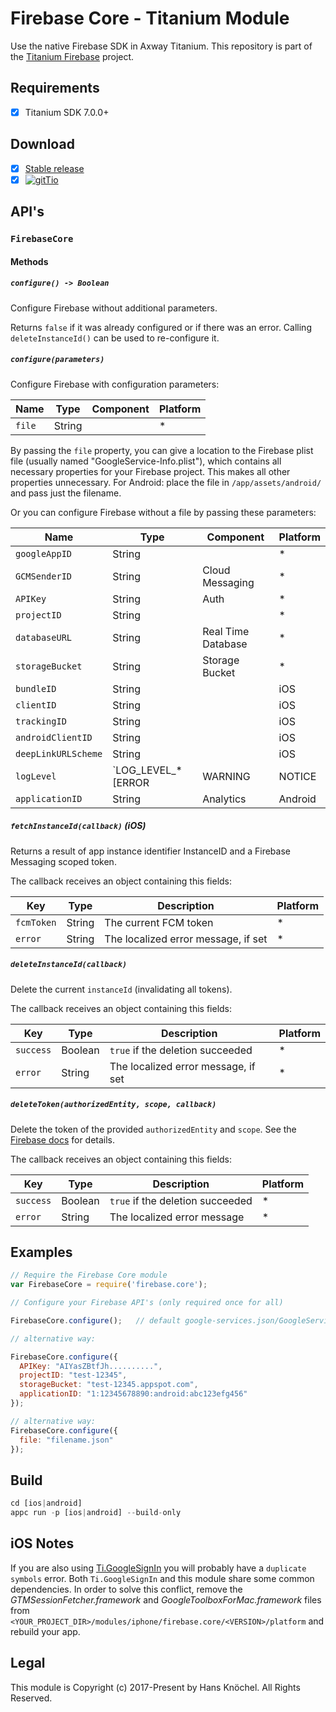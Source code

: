# Firebase Core - Titanium Module
Use the native Firebase SDK in Axway Titanium. This repository is part of the [Titanium Firebase](https://github.com/hansemannn/titanium-firebase) project.

## Requirements
- [x] Titanium SDK 7.0.0+

## Download
- [x] [Stable release](https://github.com/hansemannn/titanium-firebase-core/releases)
- [x] [![gitTio](http://hans-knoechel.de/shields/shield-gittio.svg)](http://gitt.io/component/firebase.core)

## API's

### `FirebaseCore`

#### Methods

##### `configure() -> Boolean`

Configure Firebase without additional parameters.

Returns `false` if it was already configured or if there was an error. Calling `deleteInstanceId()` can be used to re-configure it.

##### `configure(parameters)`

Configure Firebase with configuration parameters:

| Name | Type | Component | Platform |
| - | - | - | - |
| `file` | String | | *

By passing the `file` property, you can give a location to the Firebase plist file (usually named "GoogleService-Info.plist"), which contains all necessary properties for your Firebase project. This makes all other properties unnecessary. For Android: place the file in `/app/assets/android/` and pass just the filename.

Or you can configure Firebase without a file by passing these parameters:

| Name | Type | Component | Platform |
| - | - | - | - |
| `googleAppID` | String | | *
| `GCMSenderID` | String | Cloud Messaging | *
| `APIKey` | String | Auth | *
| `projectID` | String | | *
| `databaseURL` | String | Real Time Database | *
| `storageBucket` | String | Storage Bucket | *
| `bundleID` | String | | iOS
| `clientID` | String | | iOS
| `trackingID` | String | | iOS
| `androidClientID` | String | | iOS
| `deepLinkURLScheme` | String | | iOS
| `logLevel` | `LOG_LEVEL_* [ERROR|WARNING|NOTICE|INFO|DEBUG]` | | iOS
| `applicationID` | String | Analytics | Android

##### `fetchInstanceId(callback)` (iOS)

Returns a result of app instance identifier InstanceID and a Firebase Messaging scoped token.

The callback receives an object containing this fields:

| Key | Type | Description | Platform |
| - | - | - | - |
| `fcmToken` | String | The current FCM token | *
| `error` | String | The localized error message, if set | *

##### `deleteInstanceId(callback)`

Delete the current `instanceId` (invalidating all tokens).

The callback receives an object containing this fields:

| Key | Type | Description | Platform |
| - | - | - | - |
| `success` | Boolean | `true` if the deletion succeeded | *
| `error` | String | The localized error message, if set | *

##### `deleteToken(authorizedEntity, scope, callback)`

Delete the token of the provided `authorizedEntity` and `scope`. See the [Firebase docs](https://firebase.google.com/docs/reference/android/com/google/firebase/iid/FirebaseInstanceId#deleteToken(java.lang.String,%20java.lang.String)) for details.

The callback receives an object containing this fields:

| Key | Type | Description | Platform |
| - | - | - | - |
| `success` | Boolean | `true` if the deletion succeeded | *
| `error` | String | The localized error message | *

## Examples

```js
// Require the Firebase Core module
var FirebaseCore = require('firebase.core');

// Configure your Firebase API's (only required once for all)

FirebaseCore.configure();	// default google-services.json/GoogleService-Info.plist will be used

// alternative way:

FirebaseCore.configure({
  APIKey: "AIYasZBtfJh..........",
  projectID: "test-12345",
  storageBucket: "test-12345.appspot.com",
  applicationID: "1:12345678890:android:abc123efg456"
});

// alternative way:
FirebaseCore.configure({
  file: "filename.json"
});
```

## Build
```js
cd [ios|android]
appc run -p [ios|android] --build-only
```

## iOS Notes

If you are also using [Ti.GoogleSignIn](https://github.com/hansemannn/titanium-google-signin) you will probably
have a `duplicate symbols` error. Both `Ti.GoogleSignIn` and this module share some common dependencies.
In order to solve this conflict, remove the *GTMSessionFetcher.framework* and *GoogleToolboxForMac.framework* files
from `<YOUR_PROJECT_DIR>/modules/iphone/firebase.core/<VERSION>/platform` and rebuild your app.

## Legal

This module is Copyright (c) 2017-Present by Hans Knöchel. All Rights Reserved.

